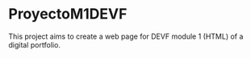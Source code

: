 # ProyectoM1DEVF
This project aims to create a web page for DEVF module 1 (HTML) of a digital portfolio. 
